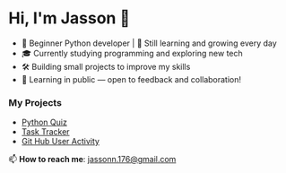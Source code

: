 # Hi, I'm Jasson 👋   
- 👋 Beginner Python developer | 🐍 Still learning and growing every day
- 🎓 Currently studying programming and exploring new tech
- 🛠️ Building small projects to improve my skills
- 🌱 Learning in public — open to feedback and collaboration!

### My Projects  
- [Python Quiz](https://github.com/sen-17/Python-Quiz)
- [Task Tracker](https://github.com/sen-17/Task-Tracker-CLI)
- [Git Hub User Activity](https://github.com/sen-17/Git-Hub-User-Activity-CLI)

📫 **How to reach me**: jassonn.176@gmail.com

